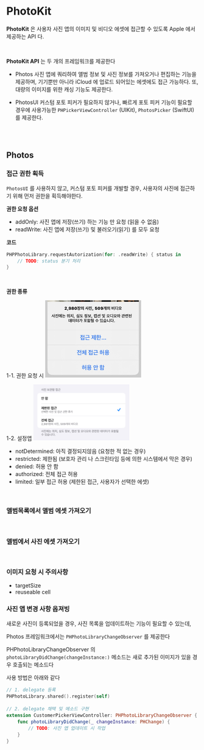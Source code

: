 # PhotoKit

**PhotoKit** 은 사용자 사진 앱의 이미지 및 비디오 에셋에 접근할 수 있도록 Apple 에서 제공하는 API 다.

</br>

**PhotoKit API** 는 두 개의 프레임워크를 제공한다

- Photos
사진 앱에 쿼리하여 앨범 정보 및 사진 정보를 가져오거나 편집하는 기능을 제공하며, 
기기뿐만 아니라 iCloud 에 업로드 되어있는 에셋에도 접근 가능하다.
또, 대량의 이미지를 위한 캐싱 기능도 제공한다.
    
- PhotosUI
커스텀 포토 피커가 필요하지 않거나, 빠르게 포토 피커 기능이 필요할 경우에 사용가능한 
`PHPickerViewController` (UIKit), `PhotosPicker` (SwiftUI) 를 제공한다.

</br>
</br>


## Photos


### 접근 권한 획득

`PhotosUI` 를 사용하지 않고, 커스텀 포토 피커를 개발할 경우, 
사용자의 사진에 접근하기 위해 먼저 권한을 획득해야한다.

**권한 요청 옵션**

- addOnly: 사진 앱에 저장(쓰기) 하는 기능 만 요청 (읽을 수 없음)
- readWrite: 사진 앱에 저장(쓰기) 및 불러오기(읽기) 를 모두 요청

**코드**
```swift
PHPPhotoLibrary.requestAutorization(for: .readWrite) { status in
    // TODO: status 분기 처리
}
```

</br>

**권한 종류**


1-1. 권한 요청 시
<img src="../Resource/Image/iOS/IOS_PhotoKit_Auth1.jpg" width="50%">

1-2. 설정앱
<img src="../Resource/Image/iOS/IOS_PhotoKit_Auth2.jpg" width="50%">

- notDetermined: 아직 결정되지않음 (요청한 적 없는 경우)
- restricted: 제한됨 (보호자 관리 나 스크린타임 등에 의한 시스템에서 막은 경우)
- denied: 허용 안 함
- authorized: 전체 접근 허용
- limited: 일부 접근 허용 (제한된 접근, 사용자가 선택한 에셋)

</br>

### 앨범목록에서 앨범 에셋 가져오기

</br>

### 앨범에서 사진 에셋 가져오기

</br>

### 이미지 요청 시 주의사항

- targetSize
- reuseable cell

### 사진 앱 변경 사항 옵져빙

새로운 사진이 등록되었을 경우, 사진 목록을 업데이트하는 기능이 필요할 수 있는데,

Photos 프레임워크에서는 `PHPhotoLibraryChangeObserver` 를 제공한다

PHPhotoLibraryChangeObserver 의 `photoLibraryDidChange(changeInstance:)` 메소드는 
새로 추가된 이미지가 있을 경우 호출되는 메소드다

사용 방법은 아래와 같다

```swift
// 1. delegate 등록
PHPhotoLibrary.shared().register(self)

// 2. delegate 채택 및 메소드 구현
extension CustomerPickerViewController: PHPhotoLibraryChangeObserver {
    func photoLibraryDidChange(_ changeInstance: PHChange) {
        // TODO: 사진 앱 업데이트 시 작업
    }
}
```